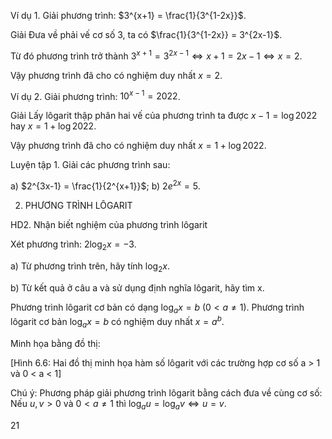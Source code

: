 Ví dụ 1. Giải phương trình: $3^{x+1} = \frac{1}{3^{1-2x}}$.

Giải
Đưa về phải vế cơ số 3, ta có $\frac{1}{3^{1-2x}} = 3^{2x-1}$.

Từ đó phương trình trở thành $3^{x+1} = 3^{2x-1} \Leftrightarrow x + 1 = 2x - 1 \Leftrightarrow x = 2$.

Vậy phương trình đã cho có nghiệm duy nhất $x = 2$.

Ví dụ 2. Giải phương trình: $10^{x-1} = 2022$.

Giải
Lấy lôgarit thập phân hai vế của phương trình ta được $x - 1 = \log 2022$ hay $x = 1 + \log 2022$.

Vậy phương trình đã cho có nghiệm duy nhất $x = 1 + \log 2022$.

Luyện tập 1. Giải các phương trình sau:

a) $2^{3x-1} = \frac{1}{2^{x+1}}$;     b) $2e^{2x} = 5$.

2. PHƯƠNG TRÌNH LÔGARIT

HD2. Nhận biết nghiệm của phương trình lôgarit

Xét phương trình: $2\log_2 x = -3$.

a) Từ phương trình trên, hãy tính $\log_2 x$.

b) Từ kết quả ở câu a và sử dụng định nghĩa lôgarit, hãy tìm x.

Phương trình lôgarit cơ bản có dạng $\log_a x = b$ $(0 < a \neq 1)$.
Phương trình lôgarit cơ bản $\log_a x = b$ có nghiệm duy nhất $x = a^b$.

Minh họa bằng đồ thị:

[Hình 6.6: Hai đồ thị minh họa hàm số lôgarit với các trường hợp cơ số a > 1 và 0 < a < 1]

Chú ý: Phương pháp giải phương trình lôgarit bằng cách đưa về cùng cơ số:
Nếu $u, v > 0$ và $0 < a \neq 1$ thì $\log_a u = \log_a v \Leftrightarrow u = v$.

21